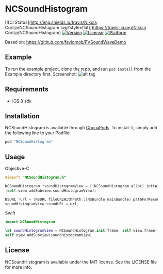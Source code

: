 # NCSoundHistogram

[![CI Status](http://img.shields.io/travis/Nikola Corlija/NCSoundHistogram.svg?style=flat)](https://travis-ci.org/Nikola Corlija/NCSoundHistogram)
[![Version](https://img.shields.io/cocoapods/v/NCSoundHistogram.svg?style=flat)](http://cocoapods.org/pods/NCSoundHistogram)
[![License](https://img.shields.io/cocoapods/l/NCSoundHistogram.svg?style=flat)](http://cocoapods.org/pods/NCSoundHistogram)
[![Platform](https://img.shields.io/cocoapods/p/NCSoundHistogram.svg?style=flat)](http://cocoapods.org/pods/NCSoundHistogram)

Based on: https://github.com/faviomob/FVSoundWaveDemo

## Example

To run the example project, clone the repo, and run `pod install` from the Example directory first.
Screenshot:
![alt tag](http://ibin.co/2iCIJ7Z4RfTE.png)

## Requirements

* iOS 8 sdk

## Installation

NCSoundHistogram is available through [CocoaPods](http://cocoapods.org). To install
it, simply add the following line to your Podfile:

```ruby
pod "NCSoundHistogram"
```

## Usage

Objective-C
```objective-c
#import "NCSoundHistogram.h"

NCSoundHistogram *soundHistogramView = [[NCSoundHistogram alloc] initWithFrame:self.view.frame];
[self.view addSubview:soundHistogramView];

NSURL *url = [NSURL fileURLWithPath:[[NSBundle mainBundle] pathForResource:@"audio.m4a" ofType:nil]];
soundHistogramView.soundURL = url;

```

Swift
```Swift
import NCSoundHistogram

let soundHistogramView = NCSoundHistogram.init(frame: self.view.frame)
self.view.addSubview(soundHistogramView)

```

## License

NCSoundHistogram is available under the MIT license. See the LICENSE file for more info.
